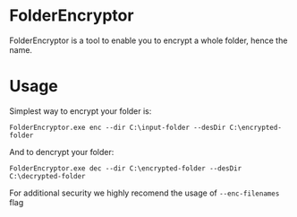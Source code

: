 # FolderEncryptor
FolderEncryptor is a tool to enable you to encrypt a whole folder, hence the name.

# Usage

Simplest way to encrypt your folder is:
```
FolderEncryptor.exe enc --dir C:\input-folder --desDir C:\encrypted-folder 
```

And to dencrypt your folder:
```
FolderEncryptor.exe dec --dir C:\encrypted-folder --desDir C:\decrypted-folder 
```

For additional security we highly recomend the usage of `--enc-filenames` flag